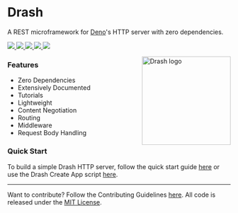 # Drash
<p>A REST microframework for <a href="https://github.com/denoland/deno">Deno</a>'s HTTP server with zero dependencies.</p>
<p>
  <a href="https://github.com/drashland/deno-drash/releases">
    <img src="https://img.shields.io/github/release/drashland/deno-drash.svg?color=bright_green&label=latest">
  </a>
  <a href="https://github.com/drashland/deno-drash/actions">
    <img src="https://img.shields.io/github/workflow/status/drashland/deno-drash/master?label=ci">
  </a>
  <a href="https://discord.gg/SgejNXq">
    <img src="https://img.shields.io/badge/chat-on%20discord-blue">
  </a>
  <a href="https://twitter.com/drash_land">
    <img src="https://img.shields.io/twitter/url?label=%40drash_land&style=social&url=https%3A%2F%2Ftwitter.com%2Fdrash_land">
  </a>
  <a href="https://rb.gy/vxmeed">
    <img src="https://img.shields.io/badge/Tutorials-YouTube-red">
  </a>
</p>
<p>
  <img align="right" height="200" src="https://drash.land/drash/assets/img/drash.svg" alt="Drash logo">
</p>

### Features

* Zero Dependencies
* Extensively Documented
* Tutorials
* Lightweight
* Content Negotiation
* Routing
* Middleware
* Request Body Handling

### Quick Start

To build a simple Drash HTTP server, follow the quick start guide [here](https://drash.land/drash/#/#quickstart) or use the Drash Create App script [here](https://drash.land/drash/#/tutorials/cli/create-app).

---

Want to contribute? Follow the Contributing Guidelines [here](https://github.com/drashland/.github/blob/master/CONTRIBUTING.md). All code is released under the [MIT License](./LICENSE).
